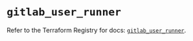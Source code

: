 # `gitlab_user_runner`

Refer to the Terraform Registry for docs: [`gitlab_user_runner`](https://registry.terraform.io/providers/gitlabhq/gitlab/16.9.1/docs/resources/user_runner).
